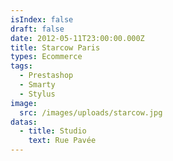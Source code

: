 ```yaml
---
isIndex: false
draft: false
date: 2012-05-11T23:00:00.000Z
title: Starcow Paris
types: Ecommerce
tags:
  - Prestashop
  - Smarty
  - Stylus
image:
  src: /images/uploads/starcow.jpg
datas:
  - title: Studio
    text: Rue Pavée
---
```

